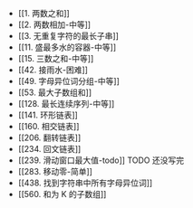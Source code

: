 * [[1. 两数之和]]
* [[2. 两数相加-中等]]
* [[3. 无重复字符的最长子串]]
* [[11. 盛最多水的容器-中等]]
* [[15. 三数之和-中等]]
* [[42. 接雨水-困难]]
* [[49. 字母异位词分组-中等]]
* [[53. 最大子数组和]]
* [[128. 最长连续序列-中等]]
* [[141. 环形链表]]
* [[160. 相交链表]]
* [[206. 翻转链表]]
* [[234. 回文链表]]
* [[239. 滑动窗口最大值-todo]]  TODO 还没写完
* [[283. 移动零-简单]]
* [[438. 找到字符串中所有字母异位词]]
* [[560. 和为 K 的子数组]]

